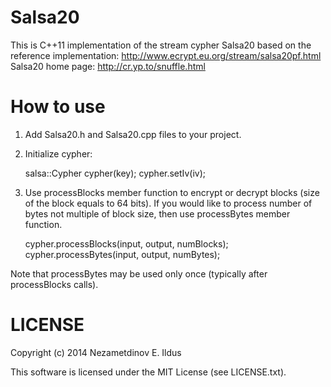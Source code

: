Salsa20
=======

This is C++11 implementation of the stream cypher Salsa20 based on the reference implementation: http://www.ecrypt.eu.org/stream/salsa20pf.html
Salsa20 home page: http://cr.yp.to/snuffle.html

How to use
==========

1. Add Salsa20.h and Salsa20.cpp files to your project.
2. Initialize cypher:

    salsa::Cypher cypher(key);
    cypher.setIv(iv);

3. Use processBlocks member function to encrypt or decrypt blocks (size of the block equals to 64 bits).
   If you would like to process number of bytes not multiple of block size, then use processBytes member function.

    cypher.processBlocks(input, output, numBlocks);
    cypher.processBytes(input, output, numBytes);

Note that processBytes may be used only once (typically after processBlocks calls).

LICENSE
=======
Copyright (c) 2014 Nezametdinov E. Ildus

This software is licensed under the MIT License (see LICENSE.txt).
